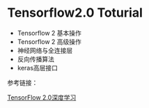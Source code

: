 # Tensorflow2.0 Toturial
- Tensorflow 2 基本操作
- Tensorflow 2 高级操作
- 神经网络与全连接层
- 反向传播算法
- keras高层接口





参考链接：

[TensorFlow 2.0深度学习](https://github.com/dragen1860/Deep-Learning-with-TensorFlow-book)

